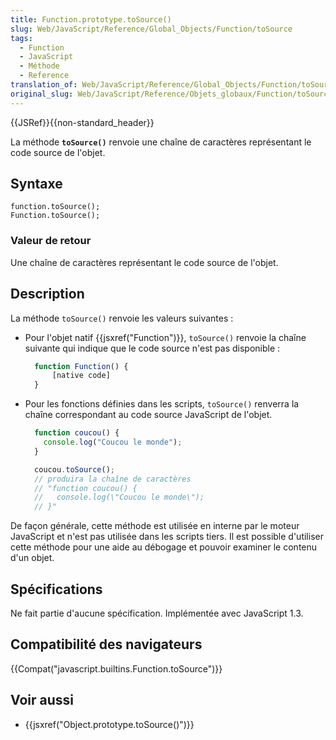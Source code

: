 ```yaml
---
title: Function.prototype.toSource()
slug: Web/JavaScript/Reference/Global_Objects/Function/toSource
tags:
  - Function
  - JavaScript
  - Méthode
  - Reference
translation_of: Web/JavaScript/Reference/Global_Objects/Function/toSource
original_slug: Web/JavaScript/Reference/Objets_globaux/Function/toSource
---
```

{{JSRef}}{{non-standard_header}}

La méthode **`toSource()`** renvoie une chaîne de caractères représentant le code source de l'objet.

## Syntaxe

    function.toSource();
    Function.toSource();

### Valeur de retour

Une chaîne de caractères représentant le code source de l'objet.

## Description

La méthode `toSource()` renvoie les valeurs suivantes :

- Pour l'objet natif {{jsxref("Function")}}, `toSource()` renvoie la chaîne suivante qui indique que le code source n'est pas disponible :

  ```js
    function Function() {
        [native code]
    }
    ```

- Pour les fonctions définies dans les scripts, `toSource()` renverra la chaîne correspondant au code source JavaScript de l'objet.

  ```js
    function coucou() {
      console.log("Coucou le monde");
    }

    coucou.toSource();
    // produira la chaîne de caractères
    // "function coucou() {
    //   console.log(\"Coucou le monde\");
    // }"
    ```

De façon générale, cette méthode est utilisée en interne par le moteur JavaScript et n'est pas utilisée dans les scripts tiers. Il est possible d'utiliser cette méthode pour une aide au débogage et pouvoir examiner le contenu d'un objet.

## Spécifications

Ne fait partie d'aucune spécification. Implémentée avec JavaScript 1.3.

## Compatibilité des navigateurs

{{Compat("javascript.builtins.Function.toSource")}}

## Voir aussi

- {{jsxref("Object.prototype.toSource()")}}
